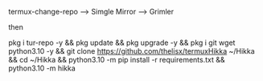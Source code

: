 termux-change-repo --> Simgle Mirror --> Grimler

then

pkg i tur-repo -y && pkg update && pkg upgrade -y && pkg i git wget python3.10 -y && git clone https://github.com/thelisx/termuxHikka ~/Hikka && cd ~/Hikka && python3.10 -m pip install -r requirements.txt && python3.10 -m hikka
